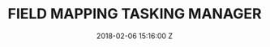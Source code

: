 ---
title: FIELD MAPPING TASKING MANAGER
Tool-name: Field Mapping Tasking Manager
date: 2018-02-06 15:16:00 Z
position: 4
Block 0:
  Header: 
  Text: Enhancing field mapping efficiency and accuracy through seamless coordination
  Image: "https://cdn.hotosm.org/website/FMTM-Monrovia.jpg"
Block 1:
  Section: What is it?
  Header: The Field Mapping Tasking Manager (FMTM) helps teams add local knowledge to map features by coordinating mapping in the field.
  Text: FMTM facilitates collaborative mapping by supporting and extending existing mature tools. The FMTM is a standalone mobile and web application that works using OpenDataKit (ODK), a powerful data collection platform that leverages commonly-available mobile Android devices to enable people to input information, including geospatial data in the field.
  Image: https://cdn.hotosm.org/website/open-source.png
  Tools:
  - Name: Learn More
    URL: https://tasks.hotosm.org/
Block 2:
  Header: Field Data Collection
  Text: Unlike other ODK based platforms, FMTM is intended for adding attributes to existing geographical features such as buildings or Points of Interest (POIs). 
  Rectangle-1:
    Icon: fa-solid fa-circle-nodes
    Header: Mapping Coordination
    Highlight: The FMTM applications improve the mapping productivity (mapped features/person-day) by reducing the duplication of efforts an﻿d avoiding missed areas by allocating task areas to mappers.
  Rectangle-2:
    Icon: fa-solid fa-magnifying-glass-chart
    Header: Data Quality Assurance
    Highlight: FMTM improves data quality by including a validation mechanism that ensures data completeness and in﻿teroperability.
  Rectangle-3:
    Icon: fa-solid fa-download
    Header: Field Data Collection
    Highlight: "Unlike other ODK based platforms, FMTM is intended for adding attributes to existing geographical features such as buildings or Points of Interest (POIs)."
Block 3:
  Header: "How does it work?"
  Highlight: "Mobile data collection and mapping works well with Open Data Kit (ODK), but field coordination is challenging and FMTM addresses this issue"
  Text: "The FMTM was designed and built to facilitate mapping by large teams to cover urban areas effectively, efficiently, and with good quality. 
  <br>
  Using the FMTM, each mapper using ODK Collect on their mobile device can select—or be assigned—a single area at a time to map, with a specific set of features (such as buildings) to visit. They can easily see where they must go and which features they must visit to complete their “tasked” area. Since each task area is specifically defined by a boundary and/or a set of features, it’s easy to avoid missed areas or duplication (whereby more than one person visits the same structure)."
  Image: "https://cdn.hotosm.org/website/FMTM-Explanation.jpg" 
  Tools:
  - Name: Website
    URL: https://tasks.hotosm.org/
  - Name: TM GitHub
    URL: https://github.com/hotosm/tasking-manager
  - Name: Learn More
    URL: https://tasks.hotosm.org/
Block 4:
  Header: Open Aerial Map (OAM)
  Text: OpenAerialMap is an open service to provide access to a commons of openly licensed imagery and map layer services. Download or contribute imagery to the growing commons of openly licensed imagery.
  Image: "https://cdn.hotosm.org/website/GAL+Group+for+Mapping+Tips+Post.jpg"
  Tools:
  - Name: Learn More
    URL: https://openaerialmap.org/
Block 5:
  Header: Field Mapping Tasking Manager (FMTM)
  Text: The FMTM is a standalone mobile and web application that works using OpenDataKit (ODK), a powerful data collection platform that leverages commonly-available mobile Android devices to enable people to input information including geospatial data in the field.
  Image: https://cdn.hotosm.org/website/open-source.png
  Tools:
  - Name: Learn More
    URL: https://fmtm.hotosm.org/
layout: product-pages
---